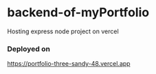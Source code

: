 # backend-of-myPortfolio
Hosting express node project on vercel



### Deployed on
https://portfolio-three-sandy-48.vercel.app
